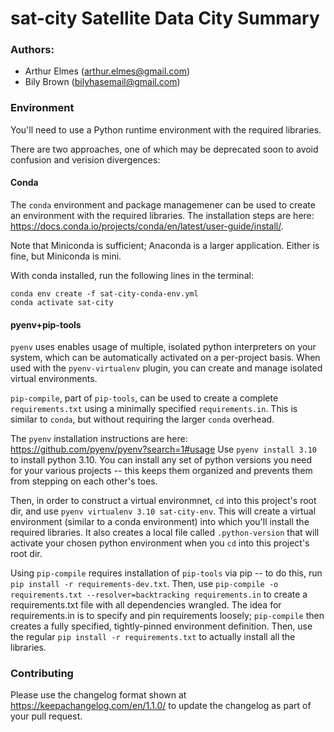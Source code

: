 # sat-city Satellite Data City Summary

### Authors:
 - Arthur Elmes (arthur.elmes@gmail.com)
 - Bily Brown (bilyhasemail@gmail.com)


 ### Environment
 You'll need to use a Python runtime environment with the required libraries.

 There are two approaches, one of which may be deprecated soon to avoid confusion
 and verision divergences:

 #### Conda
 The `conda` environment and package managemener can be used to create an
 environment with the required libraries.
 The installation steps are here:
 https://docs.conda.io/projects/conda/en/latest/user-guide/install/.

 Note that Miniconda is sufficient; Anaconda is a larger application. Either is fine,
 but Miniconda is mini.

 With conda installed, run the following lines in the terminal:
```
conda env create -f sat-city-conda-env.yml
conda activate sat-city
```

 #### pyenv+pip-tools
 `pyenv` uses enables usage of multiple, isolated python interpreters on your
 system, which can be automatically activated on a per-project basis.
 When used with the `pyenv-virtualenv` plugin, you can create and manage isolated
 virtual environments.

 `pip-compile`, part of `pip-tools`, can be used to create a complete
 `requirements.txt` using a minimally specified `requirements.in`. This is similar
 to `conda`, but without requiring the larger `conda` overhead.

 The `pyenv` installation instructions are here:
 https://github.com/pyenv/pyenv?search=1#usage
 Use `pyenv install 3.10` to install python 3.10. You can install any set of python
 versions you need for your various projects -- this keeps them organized and prevents
 them from stepping on each other's toes.

 Then, in order to construct a virtual environmnet, `cd` into this project's root dir, and
 use `pyenv virtualenv 3.10 sat-city-env`. This will create a virtual environment (similar to
 a conda environment) into which you'll install the required libraries. It also creates a
 local file called `.python-version` that will activate your chosen python environment when
 you `cd` into this project's root dir.

 Using `pip-compile` requires installation of `pip-tools` via pip -- to do this, run
 `pip install -r requirements-dev.txt`.
 Then, use `pip-compile -o requirements.txt --resolver=backtracking requirements.in` to
 create a requirements.txt file with all dependencies wrangled. The
 idea for requirements.in is to specify and pin requirements loosely;
 `pip-compile` then creates a fully specified, tightly-pinned environment
 definition. Then, use the regular `pip install -r requirements.txt` to
 actually install all the libraries.


### Contributing

Please use the changelog format shown at https://keepachangelog.com/en/1.1.0/
to update the changelog as part of your pull request.
